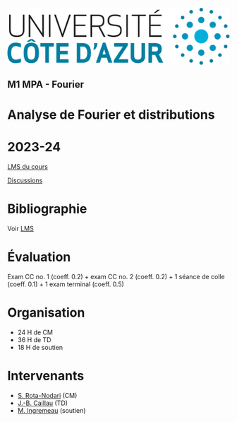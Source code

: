 ![UniCA](logo-unica.png)
## M1 MPA - Fourier
# Analyse de Fourier et distributions
# 2023-24

[LMS du cours](https://lms.univ-cotedazur.fr/2024/course/view.php?id=8720)

[Discussions](https://github.com/unica-math/fourier/discussions/1)

# Bibliographie

Voir [LMS](https://lms.univ-cotedazur.fr/2024/course/view.php?id=8720)

# Évaluation
Exam CC no. 1 (coeff. 0.2) + exam CC no. 2 (coeff. 0.2) + 1 séance de colle (coeff. 0.1) + 1 exam terminal (coeff. 0.5)

# Organisation
- 24 H de CM
- 36 H de TD
- 18 H de soutien

# Intervenants
- [S. Rota-Nodari](mailto:simona.rota-nodari@univ-cotedazur.fr) (CM)
- [J.-B. Caillau](mailto:jean-baptiste.caillau@univ-cotedazur.fr) (TD)
- [M. Ingremeau](mailto:maxime.ingremeau@univ-cotedazur.fr) (soutien)